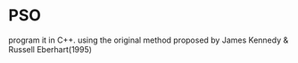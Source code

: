 # PSO
program it in C++. using the original method proposed by James Kennedy &amp; Russell Eberhart(1995)
